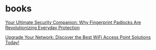 # books

[Your Ultimate Security Companion: Why Fingerprint Padlocks Are Revolutionizing Everyday Protection](https://qubyk.co.uk/blog/why-fingerprint-padlocks-are-revolutionizing-everyday-protection)

[Upgrade Your Network: Discover the Best WiFi Access Point Solutions Today!](https://qubyk.co.uk/blog/best-wifi-access-point-solutions-today)
